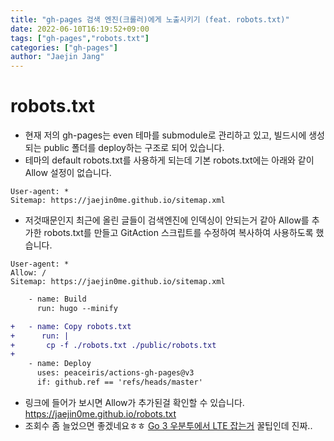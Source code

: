 ```yaml
---
title: "gh-pages 검색 엔진(크롤러)에게 노출시키기 (feat. robots.txt)"
date: 2022-06-10T16:19:52+09:00
tags: ["gh-pages","robots.txt"]
categories: ["gh-pages"]
author: "Jaejin Jang"
---
```


# robots.txt
- 현재 저의 gh-pages는 even 테마를 submodule로 관리하고 있고, 빌드시에 생성되는 public 폴더를 deploy하는 구조로 되어 있습니다.
- 테마의 default robots.txt를 사용하게 되는데 기본 robots.txt에는 아래와 같이 Allow 설정이 없습니다.
```
User-agent: *
Sitemap: https://jaejin0me.github.io/sitemap.xml
```
- 저것때문인지 최근에 올린 글들이 검색엔진에 인덱싱이 안되는거 같아 Allow를 추가한 robots.txt를 만들고 GitAction 스크립트를 수정하여 복사하여 사용하도록 했습니다.
```
User-agent: *
Allow: /
Sitemap: https://jaejin0me.github.io/sitemap.xml
```
```Diff
    - name: Build
      run: hugo --minify

+   - name: Copy robots.txt 
+      run: |
+   	cp -f ./robots.txt ./public/robots.txt
+
    - name: Deploy
      uses: peaceiris/actions-gh-pages@v3
      if: github.ref == 'refs/heads/master'
```
- 링크에 들어가 보시면 Allow가 추가된걸 확인할 수 있습니다. https://jaejin0me.github.io/robots.txt
- 조회수 좀 늘었으면 좋겠네요ㅎㅎ [Go 3 우분투에서 LTE 잡는거](https://jaejin0me.github.io/post/20220521/) 꿀팁인데 진짜..
